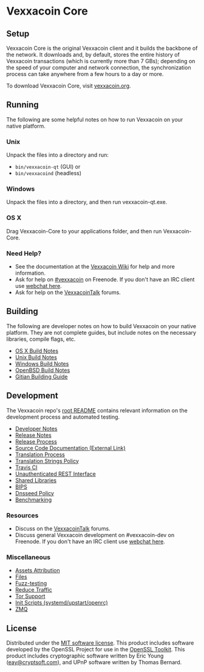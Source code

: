 Vexxacoin Core
=============

Setup
---------------------
Vexxacoin Core is the original Vexxacoin client and it builds the backbone of the network. It downloads and, by default, stores the entire history of Vexxacoin transactions (which is currently more than 7 GBs); depending on the speed of your computer and network connection, the synchronization process can take anywhere from a few hours to a day or more.

To download Vexxacoin Core, visit [vexxacoin.org](https://vexxacoin.org).

Running
---------------------
The following are some helpful notes on how to run Vexxacoin on your native platform.

### Unix

Unpack the files into a directory and run:

- `bin/vexxacoin-qt` (GUI) or
- `bin/vexxacoind` (headless)

### Windows

Unpack the files into a directory, and then run vexxacoin-qt.exe.

### OS X

Drag Vexxacoin-Core to your applications folder, and then run Vexxacoin-Core.

### Need Help?

* See the documentation at the [Vexxacoin Wiki](https://vexxacoin.info/)
for help and more information.
* Ask for help on [#vexxacoin](http://webchat.freenode.net?channels=vexxacoin) on Freenode. If you don't have an IRC client use [webchat here](http://webchat.freenode.net?channels=vexxacoin).
* Ask for help on the [VexxacoinTalk](https://vexxacointalk.io/) forums.

Building
---------------------
The following are developer notes on how to build Vexxacoin on your native platform. They are not complete guides, but include notes on the necessary libraries, compile flags, etc.

- [OS X Build Notes](build-osx.md)
- [Unix Build Notes](build-unix.md)
- [Windows Build Notes](build-windows.md)
- [OpenBSD Build Notes](build-openbsd.md)
- [Gitian Building Guide](gitian-building.md)

Development
---------------------
The Vexxacoin repo's [root README](/README.md) contains relevant information on the development process and automated testing.

- [Developer Notes](developer-notes.md)
- [Release Notes](release-notes.md)
- [Release Process](release-process.md)
- [Source Code Documentation (External Link)](https://dev.visucore.com/vexxacoin/doxygen/)
- [Translation Process](translation_process.md)
- [Translation Strings Policy](translation_strings_policy.md)
- [Travis CI](travis-ci.md)
- [Unauthenticated REST Interface](REST-interface.md)
- [Shared Libraries](shared-libraries.md)
- [BIPS](bips.md)
- [Dnsseed Policy](dnsseed-policy.md)
- [Benchmarking](benchmarking.md)

### Resources
* Discuss on the [VexxacoinTalk](https://vexxacointalk.io/) forums.
* Discuss general Vexxacoin development on #vexxacoin-dev on Freenode. If you don't have an IRC client use [webchat here](http://webchat.freenode.net/?channels=vexxacoin-dev).

### Miscellaneous
- [Assets Attribution](assets-attribution.md)
- [Files](files.md)
- [Fuzz-testing](fuzzing.md)
- [Reduce Traffic](reduce-traffic.md)
- [Tor Support](tor.md)
- [Init Scripts (systemd/upstart/openrc)](init.md)
- [ZMQ](zmq.md)

License
---------------------
Distributed under the [MIT software license](/COPYING).
This product includes software developed by the OpenSSL Project for use in the [OpenSSL Toolkit](https://www.openssl.org/). This product includes
cryptographic software written by Eric Young ([eay@cryptsoft.com](mailto:eay@cryptsoft.com)), and UPnP software written by Thomas Bernard.
